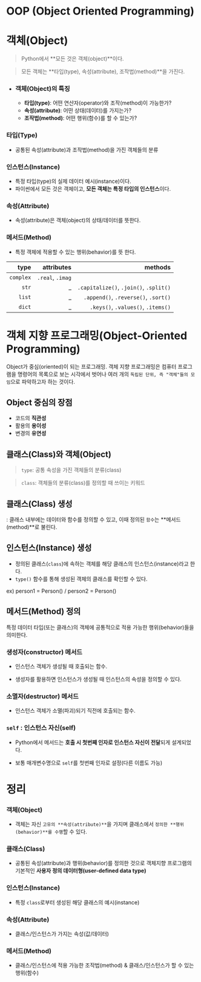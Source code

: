 # OOP (Object Oriented Programming)



# 객체(Object)

> Python에서 **모든 것은 객체(object)**이다.

> 모든 객체는 **타입(type), 속성(attribute), 조작법(method)**을 가진다.



* ### 객체(Object)의 특징

  - **타입(type)**: 어떤 연산자(operator)와 조작(method)이 가능한가?
  - **속성(attribute)**: 어떤 상태(데이터)를 가지는가?
  - **조작법(method)**: 어떤 행위(함수)를 할 수 있는가?



### 타입(Type)

- 공통된 속성(attribute)과 조작법(method)을 가진 객체들의 분류

### 인스턴스(Instance)

- 특정 타입(type)의 실제 데이터 예시(instance)이다.
- 파이썬에서 모든 것은 객체이고, **모든 객체는 특정 타입의 인스턴스**이다.





### 속성(Attribute)

- 속성(attribute)은 객체(object)의 상태/데이터를 뜻한다.

### 메서드(Method)

- 특정 객체에 적용할 수 있는 행위(behavior)를 뜻 한다.



|      type |       attributes |                                methods |
| --------: | ---------------: | -------------------------------------: |
| `complex` | `.real`, `.imag` |                                        |
|     `str` |                _ | `.capitalize()`, `.join()`, `.split()` |
|    `list` |                _ |   `.append()`, `.reverse()`, `.sort()` |
|    `dict` |                _ |     `.keys()`, `.values()`, `.items()` |





# 객체 지향 프로그래밍(Object-Oriented Programming)

Object가 중심(oriented)이 되는 프로그래밍. 객체 지향 프로그래밍은 컴퓨터 프로그램을 명령어의 목록으로 보는 시각에서 벗어나 여러 개의 `독립된 단위, 즉 "객체"들의 모임`으로 파악하고자 하는 것이다.



## Object 중심의 장점

- 코드의 **직관성**
- 활용의 **용이성**
- 변경의 **유연성**



## 클래스(Class)와 객체(Object)

> `type`: 공통 속성을 가진 객체들의 분류(class)

> `class`: 객체들의 분류(class)를 정의할 때 쓰이는 키워드





## 클래스(Class) 생성

:  클래스 내부에는 데이터와 함수를 정의할 수 있고, 이때 정의된 `함수`는 **메서드(method)**로 불린다.

## 인스턴스(Instance) 생성

- 정의된 클래스(`class`)에 속하는 객체를 해당 클래스의 인스턴스(instance)라고 한다.
- `type()` 함수를 통해 생성된 객체의 클래스를 확인할 수 있다.

ex) person1 = Person() / person2 = Person()

## 메서드(Method) 정의

특정 데이터 타입(또는 클래스)의 객체에 공통적으로 적용 가능한 행위(behavior)들을 의미한다.





### 생성자(constructor) 메서드

* 인스턴스 객체가 생성될 때 호출되는 함수.

- 생성자를 활용하면 인스턴스가 생성될 때 인스턴스의 속성을 정의할 수 있다.

### 소멸자(destructor) 메서드

- 인스턴스 객체가 소멸(파괴)되기 직전에 호출되는 함수.



### `self` : 인스턴스 자신(self)

- Python에서 메서드는 **호출 시 첫번째 인자로 인스턴스 자신이 전달**되게 설계되었다.

- 보통 매개변수명으로 `self`를 첫번째 인자로 설정(다른 이름도 가능)





# 정리

### 객체(Object)

- 객체는 자신 `고유의 **속성(attribute)**`을 가지며 클래스에서 `정의한 **행위(behavior)**를 수행`할 수 있다.

### 클래스(Class)

- 공통된 속성(attribute)과 행위(behavior)를 정의한 것으로 객체지향 프로그램의 기본적인 **사용자 정의 데이터형(user-defined data type)**

### 인스턴스(Instance)

- 특정 `class`로부터 생성된 해당 클래스의 예시(instance)

### 속성(Attribute)

- 클래스/인스턴스가 가지는 속성(값/데이터)

### 메서드(Method)

- 클래스/인스턴스에 적용 가능한 조작법(method) & 클래스/인스턴스가 할 수 있는 행위(함수)